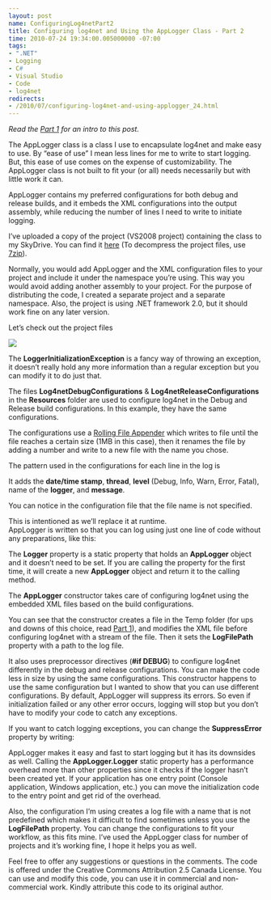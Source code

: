 ```yaml
---
layout: post
name: ConfiguringLog4netPart2
title: Configuring log4net and Using the AppLogger Class - Part 2
time: 2010-07-24 19:34:00.005000000 -07:00
tags:
- ".NET"
- Logging
- C#
- Visual Studio
- Code
- log4net
redirects:
- /2010/07/configuring-log4net-and-using-applogger_24.html
---
```

_Read the [Part 1](/ConfiguringLog4netPart1/) for an intro to this post._

The AppLogger class is a class I use to encapsulate log4net and make easy to use. By “ease of use” I mean less lines for me to write to start logging. But, this ease of use comes on the expense of customizability. The AppLogger class is not built to fit your (or all) needs necessarily but with little work it can.

AppLogger contains my preferred configurations for both debug and release builds, and it embeds the XML configurations into the output assembly, while reducing the number of lines I need to write to initiate logging.

I’ve uploaded a copy of the project (VS2008 project) containing the class to my SkyDrive. You can find it [here](http://cid-a0f4e46186f7cce4.office.live.com/self.aspx/Public/Blog/AppLogger/AppLoggerClass.7z) (To decompress the project files, use [7zip](http://www.7-zip.org/)).

Normally, you would add AppLogger and the XML configuration files to your project and include it under the namespace you’re using. This way you would avoid adding another assembly to your project. For the purpose of distributing the code, I created a separate project and a separate namespace. Also, the project is using .NET framework 2.0, but it should work fine on any later version.

Let’s check out the project files

<img class="imageInCenter" src="{{ site.imagesFolder }}{{ page.name }}/AppLogger-ProjectFiles.png">

The **LoggerInitializationException** is a fancy way of throwing an exception, it doesn’t really hold any more information than a regular exception but you can modify it to do just that.

The files **Log4netDebugConfigurations** &amp; **Log4netReleaseConfigurations** in the **Resources** folder are used to configure log4net in the Debug and Release build configurations. In this example, they have the same configurations.

The configurations use a [Rolling File Appender](http://logging.apache.org/log4net/release/sdk/log4net.Appender.RollingFileAppender.html) which writes to file until the file reaches a certain size (1MB in this case), then it renames the file by adding a number and write to a new file with the name you chose.

The pattern used in the configurations for each line in the log is

<script src="https://gist.github.com/AmrEldib/f4e684971160e4ea8855.js"></script>

It adds the **date/time stamp**, **thread**, **level** (Debug, Info, Warn, Error, Fatal), name of the **logger**, and **message**.

You can notice in the configuration file that the file name is not specified.  

<script src="https://gist.github.com/AmrEldib/4086774fa1f098a48f8b.js"></script>

This is intentioned as we’ll replace it at runtime.  
AppLogger is written so that you can log using just one line of code without any preparations, like this:  

<script src="https://gist.github.com/AmrEldib/e1968212ba7d9fadcca0.js"></script>

The **Logger** property is a static property that holds an **AppLogger** object and it doesn’t need to be set. If you are calling the property for the first time, it will create a new **AppLogger** object and return it to the calling method.  

<script src="https://gist.github.com/AmrEldib/a7dffcaa5ff49218bf91.js"></script>

The **AppLogger** constructor takes care of configuring log4net using the embedded XML files based on the build configurations.

<script src="https://gist.github.com/AmrEldib/0bdc92291fd92f9ed336.js"></script>

You can see that the constructor creates a file in the Temp folder (for ups and downs of this choice, read [Part 1](/ConfiguringLog4netPart1/)), and modifies the XML file before configuring log4net with a stream of the file. Then it sets the **LogFilePath** property with a path to the log file.

It also uses preprocessor directives (**#if DEBUG**) to configure log4net differently in the debug and release configurations. You can make the code less in size by using the same configurations. This constructor happens to use the same configuration but I wanted to show that you can use different configurations.
By default, AppLogger will suppress its errors. So even if initialization failed or any other error occurs, logging will stop but you don’t have to modify your code to catch any exceptions.

If you want to catch logging exceptions, you can change the **SuppressError** property by writing:

<script src="https://gist.github.com/AmrEldib/82a2b5f03f54b2555b78.js"></script>

AppLogger makes it easy and fast to start logging but it has its downsides as well. Calling the **AppLogger.Logger** static property has a performance overhead more than other properties since it checks if the logger hasn’t been created yet. If your application has one entry point (Console application, Windows application, etc.) you can move the initialization code to the entry point and get rid of the overhead.

Also, the configuration I’m using creates a log file with a name that is not predefined which makes it difficult to find sometimes unless you use the **LogFilePath** property. You can change the configurations to fit your workflow, as this fits mine.
I’ve used the AppLogger class for number of projects and it’s working fine, I hope it helps you as well.

Feel free to offer any suggestions or questions in the comments.
The code is offered under the Creative Commons Attribution 2.5 Canada License. You can use and modify this code, you can use it in commercial and non-commercial work. Kindly attribute this code to its original author.